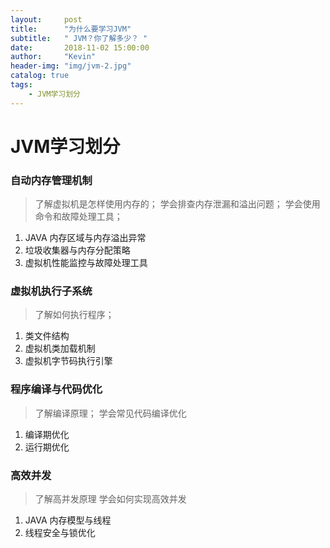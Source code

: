 ```yaml
---
layout:     post
title:      "为什么要学习JVM"
subtitle:   " JVM？你了解多少？ "
date:       2018-11-02 15:00:00
author:     "Kevin"
header-img: "img/jvm-2.jpg"
catalog: true
tags:
    - JVM学习划分
---
```


# JVM学习划分
### 自动内存管理机制
> 了解虚拟机是怎样使用内存的；
> 学会排查内存泄漏和溢出问题；
> 学会使用命令和故障处理工具；

1. JAVA 内存区域与内存溢出异常
2. 垃圾收集器与内存分配策略
3. 虚拟机性能监控与故障处理工具

### 虚拟机执行子系统
> 了解如何执行程序；

1. 类文件结构
2. 虚拟机类加载机制
3. 虚拟机字节码执行引擎
### 程序编译与代码优化
> 了解编译原理；
> 学会常见代码编译优化

1. 编译期优化
2. 运行期优化
### 高效并发
> 了解高并发原理
> 学会如何实现高效并发

1. JAVA 内存模型与线程
2. 线程安全与锁优化
